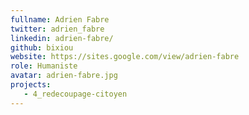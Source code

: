 ```yaml
---
fullname: Adrien Fabre
twitter: adrien_fabre
linkedin: adrien-fabre/
github: bixiou
website: https://sites.google.com/view/adrien-fabre
role: Humaniste
avatar: adrien-fabre.jpg
projects:
   - 4_redecoupage-citoyen
---
```

